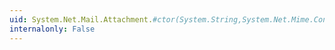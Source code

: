 ```yaml
---
uid: System.Net.Mail.Attachment.#ctor(System.String,System.Net.Mime.ContentType)
internalonly: False
---
```

